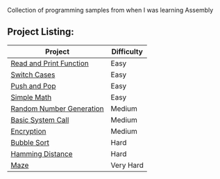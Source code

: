 Collection of programming samples from when I was learning Assembly

## Project Listing:
| Project | Difficulty |
| - | - |
|  [Read and Print Function](https://github.com/Wuydts/Assembly-Basics/blob/master/Assembly%20Basics/read-print-func/read-print-func.asm) |  Easy | 
|  [Switch Cases](https://github.com/Wuydts/Assembly-Basics/blob/master/Assembly%20Basics/switchcase/switchcase.asm) |  Easy | 
 [Push and Pop](https://github.com/Wuydts/Assembly-Basics/blob/master/Assembly%20Basics/push-pop/push-pop.asm) |  Easy | 
|  [Simple Math](https://github.com/Wuydts/Assembly-Basics/blob/master/Assembly%20Basics/simple_math/simple_math.asm) |  Easy | 
|  [Random Number Generation](https://github.com/Wuydts/Assembly-Basics/blob/master/Assembly%20Basics/randomgen/randomgen.asm) |  Medium | 
|  [Basic System Call](https://github.com/Wuydts/Assembly-Basics/blob/master/Assembly%20Basics/syscall/syscall.asm) |  Medium | 
|  [Encryption](https://github.com/Wuydts/Assembly-Basics/blob/master/Assembly%20Basics/encyption/encyption.asm) |  Medium |
|  [Bubble Sort](https://github.com/Wuydts/Assembly-Basics/blob/master/Assembly%20Basics/sorting/sorting.asm) |  Hard |
|  [Hamming Distance](https://github.com/Wuydts/Assembly-Basics/blob/master/Assembly%20Basics/hamdist/hamdist.asm) |  Hard |
|  [Maze](https://github.com/Wuydts/Assembly-Basics/blob/master/Assembly%20Basics/maze/maze.asm) |  Very Hard |
